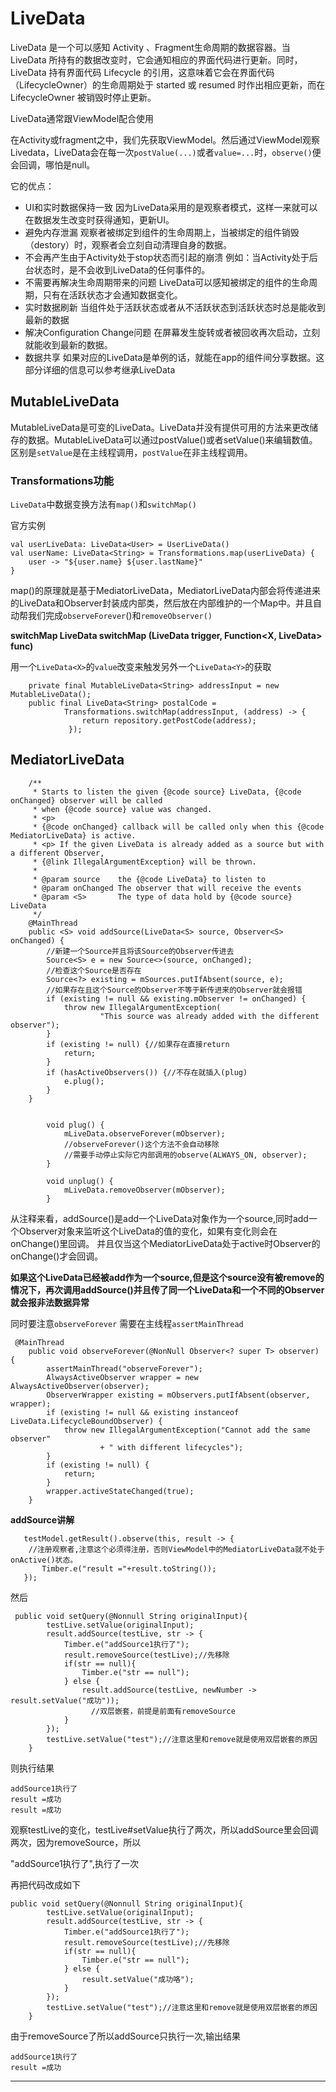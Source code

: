 # LiveData

LiveData 是一个可以感知 Activity 、Fragment生命周期的数据容器。当 LiveData 所持有的数据改变时，它会通知相应的界面代码进行更新。同时，LiveData 持有界面代码 Lifecycle 的引用，这意味着它会在界面代码（LifecycleOwner）的生命周期处于 started 或 resumed 时作出相应更新，而在 LifecycleOwner 被销毁时停止更新。

LiveData通常跟ViewModel配合使用

在Activity或fragment之中，我们先获取ViewModel。然后通过ViewModel观察Livedata，LiveData会在每一次`postValue(...)`或者`value=...`时，`observe()`便会回调，哪怕是null。

它的优点：

- UI和实时数据保持一致
  因为LiveData采用的是观察者模式，这样一来就可以在数据发生改变时获得通知，更新UI。
- 避免内存泄漏
  观察者被绑定到组件的生命周期上，当被绑定的组件销毁（destory）时，观察者会立刻自动清理自身的数据。
- 不会再产生由于Activity处于stop状态而引起的崩溃
  例如：当Activity处于后台状态时，是不会收到LiveData的任何事件的。
- 不需要再解决生命周期带来的问题
  LiveData可以感知被绑定的组件的生命周期，只有在活跃状态才会通知数据变化。
- 实时数据刷新
  当组件处于活跃状态或者从不活跃状态到活跃状态时总是能收到最新的数据
- 解决Configuration Change问题
  在屏幕发生旋转或者被回收再次启动，立刻就能收到最新的数据。
- 数据共享
  如果对应的LiveData是单例的话，就能在app的组件间分享数据。这部分详细的信息可以参考继承LiveData

## MutableLiveData

MutableLiveData是可变的LiveData。LiveData并没有提供可用的方法来更改储存的数据。MutableLiveData可以通过postValue()或者setValue()来编辑数值。区别是`setValue`是在主线程调用，`postValue`在非主线程调用。

### Transformations功能

`LiveData`中数据变换方法有`map()`和`switchMap()`

官方实例

```
val userLiveData: LiveData<User> = UserLiveData()
val userName: LiveData<String> = Transformations.map(userLiveData) {
    user -> "${user.name} ${user.lastName}"
}
```

map()的原理就是基于MediatorLiveData，MediatorLiveData内部会将传递进来的LiveData和Observer封装成内部类，然后放在内部维护的一个Map中。并且自动帮我们完成`observeForever`()和`removeObserver()`

**switchMap LiveData<Y> switchMap (LiveData<X> trigger, Function<X, LiveData<Y>> func)**

用一个`LiveData<X>`的`value`改变来触发另外一个`LiveData<Y>`的获取

```
    private final MutableLiveData<String> addressInput = new MutableLiveData();
    public final LiveData<String> postalCode =
            Transformations.switchMap(addressInput, (address) -> {
                return repository.getPostCode(address);
             });
```



## MediatorLiveData

```
    /**
     * Starts to listen the given {@code source} LiveData, {@code onChanged} observer will be called
     * when {@code source} value was changed.
     * <p>
     * {@code onChanged} callback will be called only when this {@code MediatorLiveData} is active.
     * <p> If the given LiveData is already added as a source but with a different Observer,
     * {@link IllegalArgumentException} will be thrown.
     *
     * @param source    the {@code LiveData} to listen to
     * @param onChanged The observer that will receive the events
     * @param <S>       The type of data hold by {@code source} LiveData
     */
    @MainThread
    public <S> void addSource(LiveData<S> source, Observer<S> onChanged) {
        //新建一个Source并且将该Source的Observer传进去
        Source<S> e = new Source<>(source, onChanged);
        //检查这个Source是否存在
        Source<?> existing = mSources.putIfAbsent(source, e);
        //如果存在且这个Source的Observer不等于新传进来的Observer就会报错
        if (existing != null && existing.mObserver != onChanged) {
            throw new IllegalArgumentException(
                    "This source was already added with the different observer");
        }
        if (existing != null) {//如果存在直接return
            return;
        }
        if (hasActiveObservers()) {//不存在就插入(plug)
            e.plug();
        }
    }
    
    
        void plug() {
            mLiveData.observeForever(mObserver);
            //observeForever()这个方法不会自动移除
            //需要手动停止实际它内部调用的observe(ALWAYS_ON, observer);
        }

        void unplug() {
            mLiveData.removeObserver(mObserver);
        }
```

从注释来看，addSource()是add一个LiveData对象作为一个source,同时add一个Observer对象来监听这个LiveData的值的变化，如果有变化则会在onChange()里回调。
 并且仅当这个MediatorLiveData处于active时Observer的onChange()才会回调。

**如果这个LiveData已经被add作为一个source,但是这个source没有被remove的情况下，再次调用addSource()并且传了同一个LiveData和一个不同的Observer就会报非法数据异常**

同时要注意`observeForever` 需要在主线程`assertMainThread`

```
 @MainThread
    public void observeForever(@NonNull Observer<? super T> observer) {
        assertMainThread("observeForever");
        AlwaysActiveObserver wrapper = new AlwaysActiveObserver(observer);
        ObserverWrapper existing = mObservers.putIfAbsent(observer, wrapper);
        if (existing != null && existing instanceof LiveData.LifecycleBoundObserver) {
            throw new IllegalArgumentException("Cannot add the same observer"
                    + " with different lifecycles");
        }
        if (existing != null) {
            return;
        }
        wrapper.activeStateChanged(true);
    }
```

**addSource讲解**

```
   testModel.getResult().observe(this, result -> { 
    //注册观察者,注意这个必须得注册，否则ViewModel中的MediatorLiveData就不处于onActive()状态。
       Timber.e("result ="+result.toString());
   });
```

然后

```
 public void setQuery(@Nonnull String originalInput){
        testLive.setValue(originalInput);
        result.addSource(testLive, str -> {
            Timber.e("addSource1执行了");
            result.removeSource(testLive);//先移除
            if(str == null){
                Timber.e("str == null");
            } else {
                result.addSource(testLive, newNumber -> result.setValue("成功"));
                  //双层嵌套，前提是前面有removeSource
            }
        });
        testLive.setValue("test");//注意这里和remove就是使用双层嵌套的原因
    }
```

则执行结果

```
addSource1执行了
result =成功
result =成功
```

观察testLive的变化，testLive#setValue执行了两次，所以addSource里会回调两次，因为removeSource，所以

"addSource1执行了",执行了一次

再把代码改成如下

```
public void setQuery(@Nonnull String originalInput){
        testLive.setValue(originalInput);
        result.addSource(testLive, str -> {
            Timber.e("addSource1执行了");
            result.removeSource(testLive);//先移除
            if(str == null){
                Timber.e("str == null");
            } else {
                result.setValue("成功咯");
            }
        });
        testLive.setValue("test");//注意这里和remove就是使用双层嵌套的原因
    }
```

由于removeSource了所以addSource只执行一次,输出结果

```
addSource1执行了
result =成功
```

------

